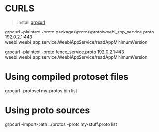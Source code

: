# CURLS
> install [grpcurl](https://github.com/fullstorydev/grpcurl)

grpcurl -plaintext -proto packages\protos\proto\weebi_app_service.proto 192.0.2.1:443 weebi.weebi_app.service.WeebiAppService/readAppMinimumVersion

grpcurl -plaintext -proto fence_service.proto 192.0.2.1:443 weebi.weebi_app.service.WeebiAppService/readAppMinimumVersion



# Using compiled protoset files
grpcurl -protoset my-protos.bin list

# Using proto sources
grpcurl -import-path ../protos -proto my-stuff.proto list